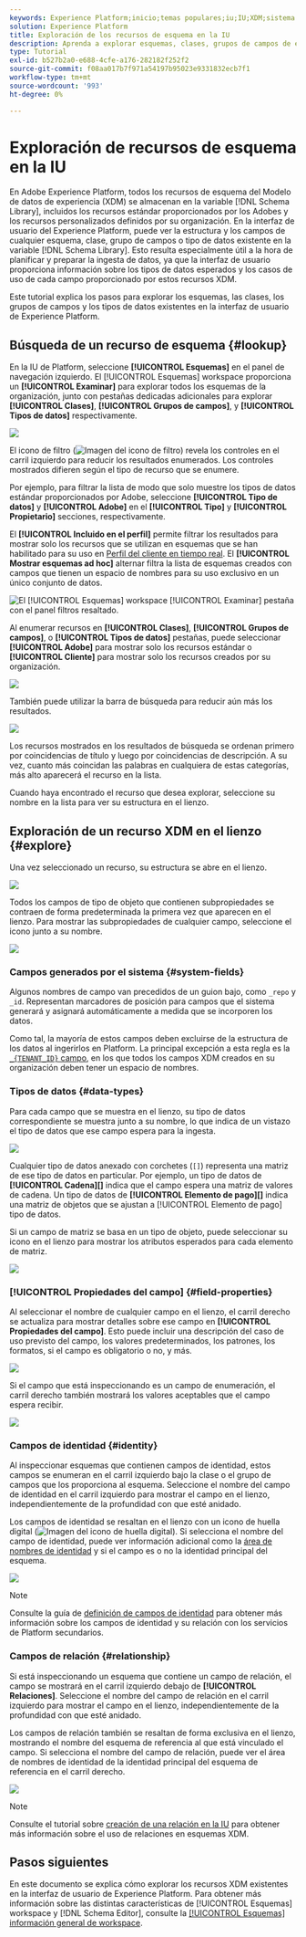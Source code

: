 ```yaml
---
keywords: Experience Platform;inicio;temas populares;iu;IU;XDM;sistema XDM;modelo de datos de experiencia;modelo de datos de experiencia;modelo de datos de experiencia;modelo de datos de experiencia;modelo de datos;explorar;clase;grupo de campos;tipo de datos;esquema;
solution: Experience Platform
title: Exploración de los recursos de esquema en la IU
description: Aprenda a explorar esquemas, clases, grupos de campos de esquema y tipos de datos existentes en la interfaz de usuario de Experience Platform.
type: Tutorial
exl-id: b527b2a0-e688-4cfe-a176-282182f252f2
source-git-commit: f08aa017b7f971a54197b95023e9331832ecb7f1
workflow-type: tm+mt
source-wordcount: '993'
ht-degree: 0%

---
```


# Exploración de recursos de esquema en la IU

En Adobe Experience Platform, todos los recursos de esquema del Modelo de datos de experiencia (XDM) se almacenan en la variable [!DNL Schema Library], incluidos los recursos estándar proporcionados por los Adobes y los recursos personalizados definidos por su organización. En la interfaz de usuario del Experience Platform, puede ver la estructura y los campos de cualquier esquema, clase, grupo de campos o tipo de datos existente en la variable [!DNL Schema Library]. Esto resulta especialmente útil a la hora de planificar y preparar la ingesta de datos, ya que la interfaz de usuario proporciona información sobre los tipos de datos esperados y los casos de uso de cada campo proporcionado por estos recursos XDM.

Este tutorial explica los pasos para explorar los esquemas, las clases, los grupos de campos y los tipos de datos existentes en la interfaz de usuario de Experience Platform.

## Búsqueda de un recurso de esquema {#lookup}

En la IU de Platform, seleccione **[!UICONTROL Esquemas]** en el panel de navegación izquierdo. El [!UICONTROL Esquemas] workspace proporciona un **[!UICONTROL Examinar]** para explorar todos los esquemas de la organización, junto con pestañas dedicadas adicionales para explorar **[!UICONTROL Clases]**, **[!UICONTROL Grupos de campos]**, y **[!UICONTROL Tipos de datos]** respectivamente.

![](../images/ui/explore/tabs.png)

El icono de filtro (![Imagen del icono de filtro](../images/ui/explore/icon.png)) revela los controles en el carril izquierdo para reducir los resultados enumerados. Los controles mostrados difieren según el tipo de recurso que se enumere.

Por ejemplo, para filtrar la lista de modo que solo muestre los tipos de datos estándar proporcionados por Adobe, seleccione **[!UICONTROL Tipo de datos]** y **[!UICONTROL Adobe]** en el **[!UICONTROL Tipo]** y **[!UICONTROL Propietario]** secciones, respectivamente.

El **[!UICONTROL Incluido en el perfil]** permite filtrar los resultados para mostrar solo los recursos que se utilizan en esquemas que se han habilitado para su uso en [Perfil del cliente en tiempo real](../../profile/home.md). El **[!UICONTROL Mostrar esquemas ad hoc]** alternar filtra la lista de esquemas creados con campos que tienen un espacio de nombres para su uso exclusivo en un único conjunto de datos.

![El [!UICONTROL Esquemas] workspace [!UICONTROL Examinar] pestaña con el panel filtros resaltado.](../images/ui/explore/filter.png)

Al enumerar recursos en **[!UICONTROL Clases]**, **[!UICONTROL Grupos de campos]**, o **[!UICONTROL Tipos de datos]** pestañas, puede seleccionar **[!UICONTROL Adobe]** para mostrar solo los recursos estándar o **[!UICONTROL Cliente]** para mostrar solo los recursos creados por su organización.

![](../images/ui/explore/filter-data-type.png)

También puede utilizar la barra de búsqueda para reducir aún más los resultados.

![](../images/ui/explore/search.png)

Los recursos mostrados en los resultados de búsqueda se ordenan primero por coincidencias de título y luego por coincidencias de descripción. A su vez, cuanto más coincidan las palabras en cualquiera de estas categorías, más alto aparecerá el recurso en la lista.

Cuando haya encontrado el recurso que desea explorar, seleccione su nombre en la lista para ver su estructura en el lienzo.

## Exploración de un recurso XDM en el lienzo {#explore}

Una vez seleccionado un recurso, su estructura se abre en el lienzo.

![](../images/ui/explore/canvas.png)

Todos los campos de tipo de objeto que contienen subpropiedades se contraen de forma predeterminada la primera vez que aparecen en el lienzo. Para mostrar las subpropiedades de cualquier campo, seleccione el icono junto a su nombre.

![](../images/ui/explore/field-expand.png)

### Campos generados por el sistema {#system-fields}

Algunos nombres de campo van precedidos de un guion bajo, como `_repo` y `_id`. Representan marcadores de posición para campos que el sistema generará y asignará automáticamente a medida que se incorporen los datos.

Como tal, la mayoría de estos campos deben excluirse de la estructura de los datos al ingerirlos en Platform. La principal excepción a esta regla es la [`_{TENANT_ID}` campo](../api/getting-started.md#know-your-tenant_id), en los que todos los campos XDM creados en su organización deben tener un espacio de nombres.

### Tipos de datos {#data-types}

Para cada campo que se muestra en el lienzo, su tipo de datos correspondiente se muestra junto a su nombre, lo que indica de un vistazo el tipo de datos que ese campo espera para la ingesta.

![](../images/ui/explore/data-types.png)

Cualquier tipo de datos anexado con corchetes (`[]`) representa una matriz de ese tipo de datos en particular. Por ejemplo, un tipo de datos de **[!UICONTROL Cadena]\[]** indica que el campo espera una matriz de valores de cadena. Un tipo de datos de **[!UICONTROL Elemento de pago]\[]** indica una matriz de objetos que se ajustan a [!UICONTROL Elemento de pago] tipo de datos.

Si un campo de matriz se basa en un tipo de objeto, puede seleccionar su icono en el lienzo para mostrar los atributos esperados para cada elemento de matriz.

![](../images/ui/explore/array-type.png)

### [!UICONTROL Propiedades del campo] {#field-properties}

Al seleccionar el nombre de cualquier campo en el lienzo, el carril derecho se actualiza para mostrar detalles sobre ese campo en **[!UICONTROL Propiedades del campo]**. Esto puede incluir una descripción del caso de uso previsto del campo, los valores predeterminados, los patrones, los formatos, si el campo es obligatorio o no, y más.

![](../images/ui/explore/field-properties.png)

Si el campo que está inspeccionando es un campo de enumeración, el carril derecho también mostrará los valores aceptables que el campo espera recibir.

![](../images/ui/explore/enum-field.png)

### Campos de identidad {#identity}

Al inspeccionar esquemas que contienen campos de identidad, estos campos se enumeran en el carril izquierdo bajo la clase o el grupo de campos que los proporciona al esquema. Seleccione el nombre del campo de identidad en el carril izquierdo para mostrar el campo en el lienzo, independientemente de la profundidad con que esté anidado.

Los campos de identidad se resaltan en el lienzo con un icono de huella digital (![Imagen del icono de huella digital](../images/ui/explore/identity-symbol.png)). Si selecciona el nombre del campo de identidad, puede ver información adicional como la [área de nombres de identidad](../../identity-service/namespaces.md) y si el campo es o no la identidad principal del esquema.

![](../images/ui/explore/identity-field.png)

>[!NOTE]
>
>Consulte la guía de [definición de campos de identidad](./fields/identity.md) para obtener más información sobre los campos de identidad y su relación con los servicios de Platform secundarios.

### Campos de relación {#relationship}

Si está inspeccionando un esquema que contiene un campo de relación, el campo se mostrará en el carril izquierdo debajo de **[!UICONTROL Relaciones]**. Seleccione el nombre del campo de relación en el carril izquierdo para mostrar el campo en el lienzo, independientemente de la profundidad con que esté anidado.

Los campos de relación también se resaltan de forma exclusiva en el lienzo, mostrando el nombre del esquema de referencia al que está vinculado el campo. Si selecciona el nombre del campo de relación, puede ver el área de nombres de identidad de la identidad principal del esquema de referencia en el carril derecho.

![](../images/ui/explore/relationship-field.png)

>[!NOTE]
>
>Consulte el tutorial sobre [creación de una relación en la IU](../tutorials/relationship-ui.md) para obtener más información sobre el uso de relaciones en esquemas XDM.

## Pasos siguientes

En este documento se explica cómo explorar los recursos XDM existentes en la interfaz de usuario de Experience Platform. Para obtener más información sobre las distintas características de [!UICONTROL Esquemas] workspace y [!DNL Schema Editor], consulte la [[!UICONTROL Esquemas] información general de workspace](./overview.md).
